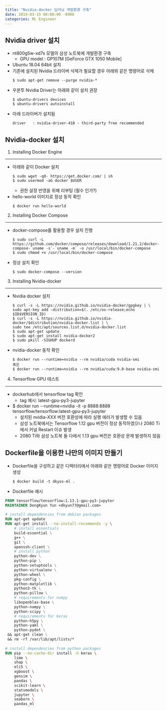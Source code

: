 ```yaml
---
title: "Nvidia-docker 딥러닝 개발환경 구축"
date: 2019-03-15 00:00:00 -0900
categories: ML Engineer
---
```



Nvidia driver 설치
---------------
* nt800g5w-xd7s 모델의 삼성 노트북에 개발환경 구축
  * GPU model : GP107M [GeForce GTX 1050 Mobile]
* Ubuntu 18.04 64bit 설치
* 기존에 설치된 Nvidia 드라이버 삭제가 필요할 경우 아래와 같은 명령어로 삭제
  ```콘솔
  $ sudo apt-get remove --purge nvidia-*
  ```
* 우분투 Nvidia Driver는 아래와 같이 설치 권장 
  ```콘솔
  $ ubuntu-drivers devices
  $ ubuntu-drivers autoinstall
  ```
* 아래 드라이버가 설치됨
  ```콘솔
  driver   : nvidia-driver-418 - third-party free recommended
  ```

Nvidia-docker 설치
---------------

1. Installing Docker Engine
------
* 아래와 같이 Docker 설치
  ```콘솔
  $ sudo wget -qO- https://get.docker.com/ | sh
  $ sudo usermod -aG docker $USER
  ```
  * 권한 설정 반영을 위해 리부팅 (필수 인가?)
* hello-world 이미지로 정상 동작 확인
  ```콘솔
  $ docker run hello-world
  ```
2. Installing Docker Compose
------
* docker-compose를 활용할 경우 설치 진행
  ```콘솔
  $ sudo curl -L https://github.com/docker/compose/releases/download/1.21.2/docker-compose-`uname -s`-`uname -m` -o /usr/local/bin/docker-compose
  $ sudo chmod +x /usr/local/bin/docker-compose
  ```
* 정상 설치 확인
  ```콘솔
  $ sudo docker-compose --version
  ```

3. Installing Nvidia-docker
------
* Nvidia docker 설치 
  ```콘솔
  $ curl -s -L https://nvidia.github.io/nvidia-docker/gpgkey | \
  sudo apt-key add -distribution=$(. /etc/os-release;echo $ID$VERSION_ID)
  $ curl -s -L https://nvidia.github.io/nvidia-docker/$distribution/nvidia-docker.list | \
  sudo tee /etc/apt/sources.list.d/nvidia-docker.list
  $ sudo apt-get update
  $ sudo apt-get install nvidia-docker2 
  $ sudo pkill -SIGHUP dockerd
  ```
* nvidia-docker 동작 확인
  ```콘솔
  $ docker run --runtime=nvidia --rm nvidia/cuda nvidia-smi
  혹은
  $ docker run --runtime=nvidia --rm nvidia/cuda:9.0-base nvidia-smi
  ```

4. Tensorflow GPU 테스트
------
* dockerhub에서 tensorflow tag 확인
  * tag 예시: latest-gpu-py3-jupyter
* $ docker run --runtime=nvidia -it -p 8888:8888 tensorflow/tensorflow:latest-gpu-py3-jupyter
  * 설치된 nvidia-XXX 버전 호환성에 따라 실행 에러가 발생할 수 있음
  * 삼성 노트북에서는 Tensorflow 1.12 gpu 버전이 정상 동작하였으나 2080 Ti에서 커널 Restart 이슈 발생
  * 2080 Ti와 삼성 노트북 둘 다에서 1.13 gpu 버전은 호환성 문제 발생하지 않음
 

Dockerfile을 이용한 나만의 이미지 만들기
---------------
* Dockerfile을 구성하고 같은 디렉터리에서 아래와 같은 명령어로 Docker 이미지 생성
  ```콘솔
  $ docker build -t dkyos-ml . 
  ```
* Dockerfile 예시
```dockerfile
FROM tensorflow/tensorflow:1.13.1-gpu-py3-jupyter
MAINTAINER DongKyun Yun <dkyun77@gmail.com>
 
# install dependencies from debian packages
RUN apt-get update
RUN apt-get install --no-install-recommends -y \
    # install essentials
    build-essential \
    g++ \
    git \
    openssh-client \
    # install python
    python-dev \
    python-pip \
    python-setuptools \
    python-virtualenv \
    python-wheel \
    pkg-config \
    python-matplotlib \
    python3-tk \
    python-pillow \
    # requirements for numpy
    libopenblas-base \
    python-numpy \
    python-scipy \
    # requirements for keras
    python-h5py \
    python-yaml \
    python-pydot \
 && apt-get clean \
 && rm -rf /var/lib/apt/lists/*
 
# install dependencies from python packages
RUN pip --no-cache-dir install -U keras \
    lime \
    shap \
    eli5 \
    xgboost \
    gensim \
    pandas \
    scikit-learn \
    statsmodels \
    jupyter \
    seaborn \
    pandas_ml
```
